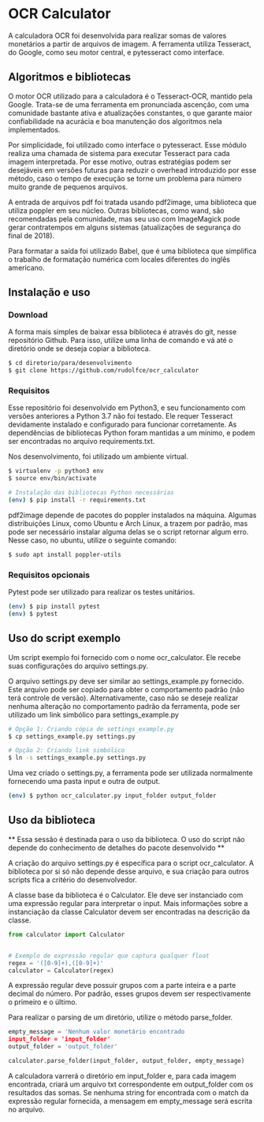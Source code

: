 # OCR Calculator #

A calculadora OCR foi desenvolvida para realizar somas de valores
monetários a partir de arquivos de imagem.
A ferramenta utiliza Tesseract, do Google, como seu motor central,
e pytesseract como interface.

## Algoritmos e bibliotecas ##

O motor OCR utilizado para a calculadora é o Tesseract-OCR, mantido pela Google.
Trata-se de uma ferramenta em pronunciada ascenção, com uma comunidade bastante
ativa e atualizações constantes, o que garante maior confiabilidade na acurácia
e boa manutenção dos algoritmos nela implementados.

Por simplicidade, foi utilizado como interface o pytesseract. Esse módulo
realiza uma chamada de sistema para executar Tesseract
para cada imagem interpretada. Por esse motivo, outras
estratégias podem ser desejáveis em versões futuras para reduzir o
overhead introduzido por esse método, caso o tempo de execução se torne um problema
para número muito grande de pequenos arquivos.

A entrada de arquivos pdf foi tratada usando pdf2image, uma biblioteca que utiliza
poppler em seu núcleo. Outras bibliotecas, como wand, são recomendadas pela comunidade,
mas seu uso com ImageMagick pode gerar contratempos em alguns sistemas (atualizações
de segurança do final de 2018).

Para formatar a saída foi utilizado Babel, que é uma biblioteca que simplifica o trabalho
de formatação numérica com locales diferentes do inglês americano.


## Instalação e uso ##

### Download ###

A forma mais simples de baixar essa biblioteca é através do git, nesse
repositório Github. Para isso, utilize uma linha de comando e vá
até o diretório onde se deseja copiar a biblioteca.

```bash
$ cd diretorio/para/desenvolvimento
$ git clone https://github.com/rudolfce/ocr_calculator
```

### Requisitos ###

Esse repositório foi desenvolvido em Python3, e seu funcionamento com versões anteriores
a Python 3.7 não foi testado. Ele requer Tesseract devidamente instalado e
configurado para funcionar corretamente. As dependências de bibliotecas Python
foram mantidas a um mínimo, e podem ser encontradas no arquivo
requirements.txt.

Nos desenvolvimento, foi utilizado um ambiente virtual.

```bash
$ virtualenv -p python3 env
$ source env/bin/activate

# Instalação das bibliotecas Python necessárias
(env) $ pip install -r requirements.txt
```

pdf2image depende de pacotes do poppler instalados na máquina. Algumas distribuições
Linux, como Ubuntu e Arch Linux, a trazem por padrão, mas pode ser necessário instalar
alguma delas se o script retornar algum erro. Nesse caso, no ubuntu, utilize o seguinte
comando:

```bash
$ sudo apt install poppler-utils
```

### Requisitos opcionais ###
Pytest pode ser utilizado para  realizar os testes unitários.

```bash
(env) $ pip install pytest
(env) $ pytest
```

## Uso do script exemplo ##

Um script exemplo foi fornecido com o nome ocr_calculator. Ele recebe suas configurações
do arquivo settings.py.

O arquivo settings.py deve ser similar ao settings_example.py fornecido. Este arquivo
pode ser copiado para obter o comportamento padrão (não terá controle de versão).
Alternativamente, caso não se deseje realizar nenhuma alteração no comportamento padrão da
ferramenta, pode ser utilizado um link simbólico para settings_example.py

```bash
# Opção 1: Criando cópia de settings_example.py
$ cp settings_example.py settings.py

# Opção 2: Criando link simbólico
$ ln -s settings_example.py settings.py
```

Uma vez criado o settings.py, a ferramenta pode ser utilizada normalmente fornecendo uma
pasta input e outra de output.

```bash
(env) $ python ocr_calculator.py input_folder output_folder
```

## Uso da biblioteca ##

** Essa sessão é destinada para o uso da biblioteca. O uso do script não depende do
conhecimento de detalhes do pacote desenvolvido **

A criação do arquivo settings.py é específica para o script ocr_calculator. A biblioteca
por si só não depende desse arquivo, e sua criação para outros scripts fica a critério
do desenvolvedor.

A classe base da biblioteca é o Calculator. Ele deve ser instanciado
com uma expressão regular para interpretar o input. Mais informações
sobre a instanciação da classe Calculator devem ser encontradas na
descrição da classe.

```python
from calculator import Calculator


# Exemplo de expressão regular que captura qualquer float
regex = '([0-9]+),([0-9]+)'
calculator = Calculator(regex)
```

A expressão regular deve possuir grupos com a parte inteira e a parte
decimal do número. Por padrão, esses grupos devem ser respectivamente
o primeiro e o último.

Para realizar o parsing de um diretório, utilize o método parse_folder.

```python
empty_message = 'Nenhum valor monetário encontrado
input_folder = 'input_folder'
output_folder = 'output_folder'

calculator.parse_folder(input_folder, output_folder, empty_message)
```

A calculadora varrerá o diretório em input_folder e, para cada imagem
encontrada, criará um arquivo txt correspondente em output_folder
com os resultados das somas. Se nenhuma string for encontrada com
o match da expressão regular fornecida, a mensagem em empty_message
será escrita no arquivo.
